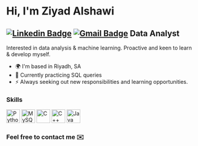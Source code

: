Hi, I'm Ziyad Alshawi
======================
[![Linkedin Badge](https://img.shields.io/badge/-zalshawi-blue?style=flat-square&logo=Linkedin&logoColor=white&link=https://www.linkedin.com/in/zalshawi/)](https://www.linkedin.com/in/zalshawi/)
[![Gmail Badge](https://img.shields.io/badge/-zalshawi@gmail.com-c14438?style=flat-square&logo=Gmail&logoColor=white&link=mailto:zalshawi@gmail.com)](mailto:zalshawi@gmail.com)
Data Analyst
-------------------------------------------

Interested in data analysis & machine learning. Proactive and keen to learn & develop myself.

* 🌍  I'm based in Riyadh, SA 
* 🌱  Currently practicing SQL queries
* ⚡  Always seeking out new responsibilities and learning opportunities.

### Skills

<p align="left">
<a href="https://www.python.org/" target="_blank" rel="noreferrer"><img src="https://raw.githubusercontent.com/danielcranney/readme-generator/main/public/icons/skills/python-colored.svg" width="36" height="36" alt="Python" /></a>
<a href="https://www.mysql.com/" target="_blank" rel="noreferrer"><img src="https://raw.githubusercontent.com/danielcranney/readme-generator/main/public/icons/skills/mysql-colored.svg" width="36" height="36" alt="MySQL" /></a>
<a href="https://docs.microsoft.com/en-us/cpp/?view=msvc-170" target="_blank" rel="noreferrer"><img src="https://raw.githubusercontent.com/danielcranney/readme-generator/main/public/icons/skills/c-colored.svg" width="36" height="36" alt="C" /></a>
<a href="https://docs.microsoft.com/en-us/cpp/?view=msvc-170" target="_blank" rel="noreferrer"><img src="https://raw.githubusercontent.com/danielcranney/readme-generator/main/public/icons/skills/cplusplus-colored.svg" width="36" height="36" alt="C++" /></a>
<a href="https://www.oracle.com/java/" target="_blank" rel="noreferrer"><img src="https://raw.githubusercontent.com/danielcranney/readme-generator/main/public/icons/skills/java-colored.svg" width="36" height="36" alt="Java" /></a>
</p>


### Feel free to contact me ✉️


